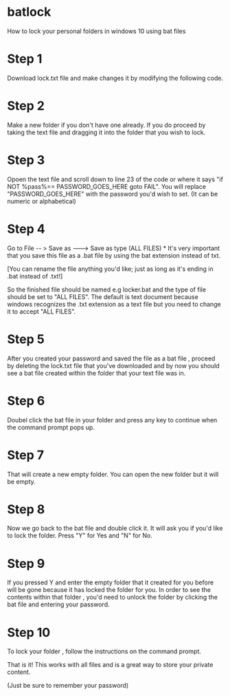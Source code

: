 # batlock
How to lock your personal folders in windows 10 using bat files 
# Step 1 
Download lock.txt file and make changes it by modifying the following code. 

# Step 2 
Make a new folder if you don't have one already. If you do proceed by taking the text file and dragging it into the folder that you wish to lock. 

# Step 3 
Opoen the text file and scroll down to line 23 of the code or where it says "if NOT %pass%== PASSWORD_GOES_HERE goto FAIL". You will replace "PASSWORD_GOES_HERE" with the password you'd wish to set. (It can be numeric or alphabetical) 

# Step 4
Go to File -- > Save as ---> Save as type (ALL FILES) * It's very important that you save this file as a .bat file by using the bat extension instead of txt. 

[You can rename the file anything you'd like; just as long as it's ending in .bat instead of .txt!] 

So the finished file should be named e.g locker.bat and the type of file should be set to "ALL FILES". 
The default is text document because windows recognizes the .txt extension as a text file but you need to change it to accept "ALL FILES". 

# Step 5 
After you created your password and saved the file as a bat file , proceed by deleting the lock.txt file that you've downloaded and by now you should see a bat file created within the folder that your text file was in. 

# Step 6 
Doubel click the bat file in your folder and press any key to continue when the command prompt pops up. 

# Step 7
That will create a new empty folder. You can open the new folder but it will be empty. 

# Step 8 
Now we go back to the bat file and double click it. It will ask you if you'd like to lock the folder. Press "Y" for Yes and "N" for No.

# Step 9 
If you pressed Y and enter the empty folder that it created for you before will be gone because it has locked the folder for you. 
In order to see the contents within that folder , you'd need to unlock the folder by clicking the bat file and entering your password. 

# Step 10 
To lock your folder , follow the instructions on the command prompt. 

That is it! This works with all files and is a great way to store your private content. 

(Just be sure to remember your password) 
